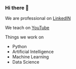 ### Hi there 👋

We are professional on [LinkedIN
](https://www.linkedin.com/company/mitu-skillologies/)     

We teach on [YouTube](https://youtube.com/mITUSkillologies)

Things we work on

- Python
- Artificial Intelligence 
- Machine Learning
- Data Science
